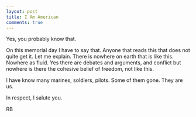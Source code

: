 ```yaml
---
layout: post
title: I Am American
comments: true
---
```

Yes, you probably know that.

On this memorial day I have to say that. Anyone that reads this that does not quite get it. Let me explain. There is nowhere on earth that is like this. Nowhere as fluid. Yes there are debates and arguments, and conflict but nowhere is there the cohesive belief of freedom, not like this.

I have know many marines, soldiers, pilots. Some of them gone. They are us.

In respect, I salute you.

RB